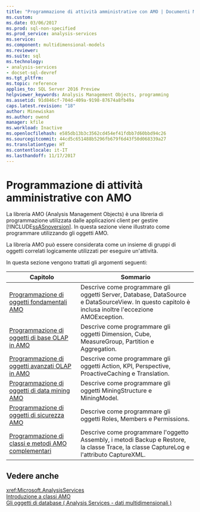 ```yaml
---
title: "Programmazione di attività amministrative con AMO | Documenti Microsoft"
ms.custom: 
ms.date: 03/06/2017
ms.prod: sql-non-specified
ms.prod_service: analysis-services
ms.service: 
ms.component: multidimensional-models
ms.reviewer: 
ms.suite: sql
ms.technology:
- analysis-services
- docset-sql-devref
ms.tgt_pltfrm: 
ms.topic: reference
applies_to: SQL Server 2016 Preview
helpviewer_keywords: Analysis Management Objects, programming
ms.assetid: 91d846cf-704d-409a-9198-87674a8fb49a
caps.latest.revision: "18"
author: Minewiskan
ms.author: owend
manager: kfile
ms.workload: Inactive
ms.openlocfilehash: e585db13b3c3562cd454ef41fdbb7d60bbd94c26
ms.sourcegitcommit: 44cd5c651488b5296fb679f6d43f50d068339a27
ms.translationtype: HT
ms.contentlocale: it-IT
ms.lasthandoff: 11/17/2017
---
```

# <a name="programming-administrative-tasks-with-amo"></a>Programmazione di attività amministrative con AMO
  La libreria AMO (Analysis Management Objects) è una libreria di programmazione utilizzata dalle applicazioni client per gestire [!INCLUDE[ssASnoversion](../../../includes/ssasnoversion-md.md)]. In questa sezione viene illustrato come programmare utilizzando gli oggetti AMO.  
  
 La libreria AMO può essere considerata come un insieme di gruppi di oggetti correlati logicamente utilizzati per eseguire un'attività.  
  
 In questa sezione vengono trattati gli argomenti seguenti:  
  
|Capitolo|Sommario|  
|-------------|--------------|  
|[Programmazione di oggetti fondamentali AMO](../../../analysis-services/multidimensional-models/analysis-management-objects/programming-amo-fundamental-objects.md)|Descrive come programmare gli oggetti Server, Database, DataSource e DataSourceView. In questo capitolo è inclusa inoltre l'eccezione AMOException.|  
|[Programmazione di oggetti di base OLAP in AMO](../../../analysis-services/multidimensional-models/analysis-management-objects/programming-amo-olap-basic-objects.md)|Descrive come programmare gli oggetti Dimension, Cube, MeasureGroup, Partition e Aggregation.|  
|[Programmazione di oggetti avanzati OLAP in AMO](../../../analysis-services/multidimensional-models/analysis-management-objects/programming-amo-olap-advanced-objects.md)|Descrive come programmare gli oggetti Action, KPI, Perspective, ProactiveCaching e Translation.|  
|[Programmazione di oggetti di data mining AMO](../../../analysis-services/multidimensional-models/analysis-management-objects/programming-amo-data-mining-objects.md)|Descrive come programmare gli oggetti MiningStructure e MiningModel.|  
|[Programmazione di oggetti di sicurezza AMO](../../../analysis-services/multidimensional-models/analysis-management-objects/programming-amo-security-objects.md)|Descrive come programmare gli oggetti Roles, Members e Permissions.|  
|[Programmazione di classi e metodi AMO complementari](../../../analysis-services/multidimensional-models/analysis-management-objects/programming-amo-complementary-classes-and-methods.md)|Descrive come programmare l'oggetto Assembly, i metodi Backup e Restore, la classe Trace, la classe CaptureLog e l'attributo CaptureXML.|  
  
## <a name="see-also"></a>Vedere anche  
 <xref:Microsoft.AnalysisServices>   
 [Introduzione a classi AMO](../../../analysis-services/multidimensional-models/analysis-management-objects/amo-classes-introduction.md)   
 [Gli oggetti di database &#40; Analysis Services - dati multidimensionali &#41;](../../../analysis-services/multidimensional-models/olap-logical/database-objects-analysis-services-multidimensional-data.md)  
  
  

